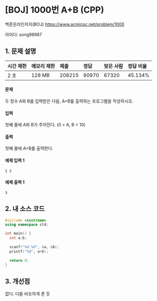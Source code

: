 # [BOJ] 1000번  A+B (CPP)

백준온라인저지(BOJ) https://www.acmicpc.net/problem/1000

아이디: song98987



## 1. 문제 설명

| 시간 제한 | 메모리 제한 | 제출   | 정답  | 맞은 사람 | 정답 비율 |
| :-------- | :---------- | :----- | :---- | :-------- | :-------- |
| 2 초      | 128 MB      | 208215 | 90970 | 67320     | 45.134%   |

#### 문제

두 정수 A와 B를 입력받은 다음, A+B를 출력하는 프로그램을 작성하시오.

#### 입력

첫째 줄에 A와 B가 주어진다. (0 < A, B < 10)

#### 출력

첫째 줄에 A+B를 출력한다.



#### 예제 입력 1

```
1 2
```

#### 예제 출력 1

```
3
```



## 2. 내 소스 코드

```C++
#include <iostream>
using namespace std;

int main() {
  int a,b;
  
  scanf("%d %d", &a, &b);
  printf("%d", a+b);
  
  return 0;
}
```



## 3. 개선점

없다. 다들 비슷하게 푼 듯